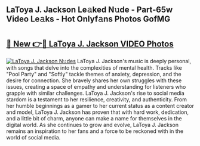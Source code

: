 ## LaToya J. Jackson Le𝚊ked N𝚞de - Part-65w Video Le𝚊ks - Hot Onlyf𝚊ns Photos GofMG

# <h2><a href="http://ab83164.deff.icu/?id=LaToya+J.+Jackson">🔗 New 👉🔴 LaToya J. Jackson VIDEO Photos</a></h2>

[![LaToya J. Jackson N𝚞des](https://i.imgur.com/rIISA9y.gif)](http://ab83164.deff.icu/?id=LaToya+J.+Jackson)
LaToya J. Jackson's music is deeply personal, with songs that delve into the complexities of mental health. Tracks like "Pool Party" and "Softly" tackle themes of anxiety, depression, and the desire for connection. She bravely shares her own struggles with these issues, creating a space of empathy and understanding for listeners who grapple with similar challenges. LaToya J. Jackson's rise to social media stardom is a testament to her resilience, creativity, and authenticity. From her humble beginnings as a gamer to her current status as a content creator and model, LaToya J. Jackson has proven that with hard work, dedication, and a little bit of charm, anyone can make a name for themselves in the digital world. As she continues to grow and evolve, LaToya J. Jackson remains an inspiration to her fans and a force to be reckoned with in the world of social media.
